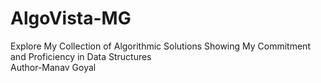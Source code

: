 # AlgoVista-MG
Explore My Collection of Algorithmic Solutions Showing My Commitment and Proficiency in Data Structures
<br>
Author-Manav Goyal
